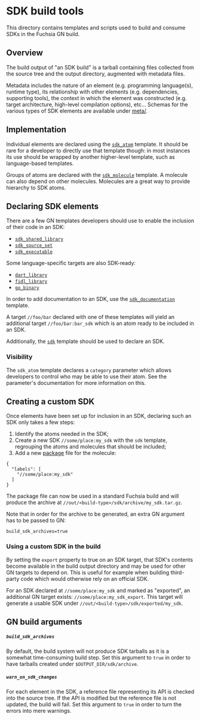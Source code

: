 # SDK build tools

This directory contains templates and scripts used to build and consume SDKs in
the Fuchsia GN build.


## Overview

The build output of "an SDK build" is a tarball containing files collected from
the source tree and the output directory, augmented with metadata files.

Metadata includes the nature of an element (e.g. programming language(s),
runtime type), its relationship with other elements (e.g. dependencies,
supporting tools), the context in which the element was constructed (e.g.
target architecture, high-level compilation options), etc...
Schemas for the various types of SDK elements are available under [meta/](meta).


## Implementation

Individual elements are declared using the [`sdk_atom`](sdk_atom.gni) template.
It should be rare for a developer to directly use that template though: in most
instances its use should be wrapped by another higher-level template, such as
language-based templates.

Groups of atoms are declared with the [`sdk_molecule`](sdk_molecule.gni)
template. A molecule can also depend on other molecules. Molecules are a great
way to provide hierarchy to SDK atoms.


## Declaring SDK elements

There are a few GN templates developers should use to enable the inclusion of
their code in an SDK:
- [`sdk_shared_library`](/cpp/sdk_shared_library.gni)
- [`sdk_source_set`](/cpp/sdk_source_set.gni)
- [`sdk_executable`](/cpp/sdk_executable.gni)

Some language-specific targets are also SDK-ready:
- [`dart_library`](/dart/dart_library.gni)
- [`fidl_library`](/fidl/fidl_library.gni)
- [`go_binary`](/go/go_binary.gni)

In order to add documentation to an SDK, use the
[`sdk_documentation`](/sdk/sdk_documentation.gni) template.

A target `//foo/bar` declared with one of these templates will yield an
additional target `//foo/bar:bar_sdk` which is an atom ready to be included in
an SDK.

Additionally, the [`sdk`](sdk.gni) template should be used to declare an
SDK.

### Visibility

The `sdk_atom` template declares a `category` parameter which allows developers
to control who may be able to use their atom. See the parameter's documentation
for more information on this.


## Creating a custom SDK

Once elements have been set up for inclusion in an SDK, declaring such an SDK
only takes a few steps:

1. Identify the atoms needed in the SDK;
2. Create a new SDK `//some/place:my_sdk` with the `sdk` template, regrouping
   the atoms and molecules that should be included;
3. Add a new
   [package](https://fuchsia.googlesource.com/fuchsia/+/master/docs/build_packages.md)
   file for the molecule:
```
{
  "labels": [
    "//some/place:my_sdk"
  ]
}
```

The package file can now be used in a standard Fuchsia build and will produce
the archive at `//out/<build-type>/sdk/archive/my_sdk.tar.gz`.

Note that in order for the archive to be generated, an extra GN argument has to
be passed to GN:
```
build_sdk_archives=true
```

### Using a custom SDK in the build

By setting the `export` property to true on an SDK target, that SDK's contents
become available in the build output directory and may be used for other GN
targets to depend on. This is useful for example when building third-party code
which would otherwise rely on an official SDK.

For an SDK declared at `//some/place:my_sdk` and marked as "exported", an
additional GN target exists: `//some/place:my_sdk_export`.
This target will generate a usable SDK under
`//out/<build-type>/sdk/exported/my_sdk`.


## GN build arguments

##### `build_sdk_archives`

By default, the build system will not produce SDK tarballs as it is a somewhat
time-consuming build step. Set this argument to `true` in order to have tarballs
created under `$OUTPUT_DIR/sdk/archive`.

##### `warn_on_sdk_changes`

For each element in the SDK, a reference file representing its API is checked
into the source tree. If the API is modified but the reference file is not
updated, the build will fail. Set this argument to `true` in order to turn the
errors into mere warnings.
